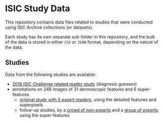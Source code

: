# ISIC Study Data
This repository contains data files related to studies that were
conducted using ISIC Archive collections (or datasets).

Each study has its own separate sub-folder in this repository, and
the bulk of the data is stored in either ``CSV`` or ``JSON`` format,
depending on the nature of the data.

## Studies
Data from the following studies are available:
- [2018 ISIC Challenge related reader study](https://github.com/ISIC-Research/ISIC-Study-Data/tree/main/2018_Reader_Study) (diagnosis guesses)
- annotations on 248 images of 31 dermoscopic features and 6 super-features
  - [original study with 5 expert readers](https://github.com/ISIC-Research/expert-annotation-agreement-data), using the detailed features and superpixels
  - follow-up studies, by a [crowd of non-experts](https://github.com/ISIC-Research/ISIC-Study-Data/tree/main/EASY_non-expert_crowd) and a [group of experts](https://github.com/ISIC-Research/ISIC-Study-Data/tree/main/EASY_expert_crowd) using the super-features
